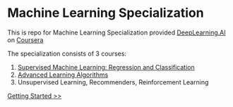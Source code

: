 # Machine Learning Specialization
This is repo for Machine Learning Specialization provided [DeepLearning.AI](https://www.deeplearning.ai/) on [Coursera](https://www.coursera.org/specializations/machine-learning-introduction)

The specialization consists of 3 courses:
1. [Supervised Machine Learning: Regression and Classification](./Course-01-Supervised%20Machine%20Learning/README.md)
2. [Advanced Learning Algorithms](./Course-02-Advanced%20Learning%20Algorithms/README.md)
3. Unsupervised Learning, Recommenders, Reinforcement Learning

[Getting Started >>](./Course-01-Supervised%20Machine%20Learning/README.md)